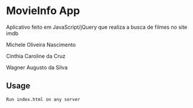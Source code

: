 # MovieInfo App

Aplicativo feito em JavaScript/jQuery que realiza a busca de filmes no site imdb 

Michele Oliveira Nascimento

Cinthia Caroline da Cruz

Wagner Augusto da Silva

## Usage

```bash
Run index.html on any server
```
